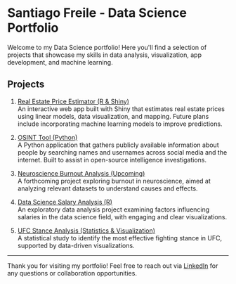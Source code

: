 # Santiago Freile - Data Science Portfolio

Welcome to my Data Science portfolio! Here you'll find a selection of projects that showcase my skills in data analysis, visualization, app development, and machine learning.

## Projects

1. [Real Estate Price Estimator (R & Shiny)]([https://santiagofreile.shinyapps.io/finalapp/])  
   An interactive web app built with Shiny that estimates real estate prices using linear models, data visualization, and mapping. Future plans include incorporating machine learning models to improve predictions.

2. [OSINT Tool (Python)](./osint-tool/README.md)  
   A Python application that gathers publicly available information about people by searching names and usernames across social media and the internet. Built to assist in open-source intelligence investigations.

3. [Neuroscience Burnout Analysis (Upcoming)](./neuroscience-burnout/README.md)  
   A forthcoming project exploring burnout in neuroscience, aimed at analyzing relevant datasets to understand causes and effects.

4. [Data Science Salary Analysis (R)](./data-science-salary-analysis/README.md)  
   An exploratory data analysis project examining factors influencing salaries in the data science field, with engaging and clear visualizations.

5. [UFC Stance Analysis (Statistics & Visualization)](./ufc-stance-analysis/README.md)  
   A statistical study to identify the most effective fighting stance in UFC, supported by data-driven visualizations.

---

Thank you for visiting my portfolio! Feel free to reach out via [LinkedIn](https://www.linkedin.com/in/santiagofreile/) for any questions or collaboration opportunities.

